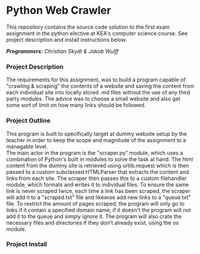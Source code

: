 # Python Web Crawler

This repository contains the source code solution to the first exam assignment in the python elective at KEA's computer science course. See project description and install instructions below.  

***Programmers:*** *Christian Skydt & Jakob Wulff*


### Project Description
The requirements for this assignment, was to build a program capable of "crawling & scraping" the contents of a website and saving the content from each individual site into locally stored .md files without the use of any third party modules. The advice was to choose a small website and also get some sort of limit on how many links should be followed.

### Project Outline
This program is built to specifically target at dummy website setup by the teacher in order to keep the scope and magnitude of the assignment to a managable level.   
The main actor in the program is the "scraper.py" module, which uses a combination of Python's built in modules to solve the task at hand. The html content from the dummy site is retrieved using urllib.request which is then passed to a custom subclassed HTMLParser that extracts the content and links from each site. The scraper then passes this to a custom filehandler module, which formats and writes it to individual files. To ensure the same link is never scraped twice, each time a link has been scraped, the scraper will add it to a "scraped.txt" file and likewise add new links to a "queue.txt" file. To restrict the amount of pages scraped, the program will only go to links if it contain a specified domain name, if it doesn't the program will not add it to the queue and simply ignore it. The program will also crate the necessary files and directories if they don't already exist, using the os module.

### Project Install

